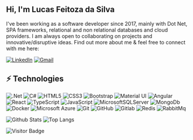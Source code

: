 ## Hi, I'm Lucas Feitoza da Silva

I've been working as a software developer since 2017, mainly with Dot Net, SPA frameworks, relational and non relational databases and cloud providers. I am always open to collaborating on projects and innovative/disruptive ideas. Find out more about me & feel free to connect with me here:

[![LinkedIn](https://img.shields.io/badge/linkedin-%230077B5.svg?style=flat&logo=linkedin&logoColor=white)](https://www.linkedin.com/in/lucasfeitozasilva/)
[![Gmail](https://img.shields.io/badge/Gmail-D14836?style=flat&logo=gmail&logoColor=white)](mailto:silva.lucasfeitoza@gmail.com)

## ⚡ Technologies

![.Net](https://img.shields.io/badge/.NET-5C2D91?style=flat&logo=.net&logoColor=white)
![C#](https://img.shields.io/badge/c%23-%23239120.svg?style=flat&logo=c-sharp&logoColor=white)
![HTML5](https://img.shields.io/badge/-HTML5-E34F26?style=flat-square&logo=html5&logoColor=white)
![CSS3](https://img.shields.io/badge/-CSS3-1572B6?style=flat-square&logo=css3)
![Bootstrap](https://img.shields.io/badge/-Bootstrap-563D7C?style=flat-square&logo=bootstrap)
![Material UI](https://img.shields.io/badge/Material%20UI-007FFF?style=flat&logo=mui&logoColor=white)
![Angular](https://img.shields.io/badge/angular-%23DD0031.svg?style=flat&logo=angular&logoColor=white)
![React](https://img.shields.io/badge/React-20232A?style=flat&logo=react&logoColor=61DAFB)
![TypeScript](https://img.shields.io/badge/-TypeScript-007ACC?style=flat-square&logo=typescript)
![JavaScript](https://img.shields.io/badge/-JavaScript-black?style=flat-square&logo=javascript)
![MicrosoftSQLServer](https://img.shields.io/badge/Microsoft%20SQL%20Sever-CC2927?style=flat&logo=microsoft%20sql%20server&logoColor=white)
![MongoDb](https://img.shields.io/badge/MongoDB-4EA94B?style=flat&logo=mongodb&logoColor=white)
![Docker](https://img.shields.io/badge/-Docker-black?style=flat-square&logo=docker)
![Microsoft Azure](https://img.shields.io/badge/Microsoft%20Azure-232F7E?style=flat-square&logo=microsoft-azure)
![Git](https://img.shields.io/badge/-Git-black?style=flat-square&logo=git)
![GitHub](https://img.shields.io/badge/-GitHub-181717?style=flat-square&logo=github)
![Gitlab](https://img.shields.io/badge/GitLab-330F63?style=flat&logo=gitlab&logoColor=white)
![Redis](https://img.shields.io/badge/Redis-%23DD0031.svg?&style=flat&logo=redis&logoColor=white)
![RabbitMq](https://img.shields.io/badge/RabbitMq-%23FF6600.svg?&style=flat&logo=rabbitmq&logoColor=white)

![Github Stats](https://github-readme-stats.vercel.app/api?username=lucasfts&count_private=true&show_icons=true&include_all_commits=true)
![Top Langs](https://github-readme-stats.vercel.app/api/top-langs/?username=lucasfts&hide=TeX&layout=compact)

![Visitor Badge](https://visitor-badge.laobi.icu/badge?page_id=lucasfts.lucasfts)
